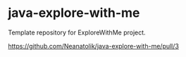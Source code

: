 # java-explore-with-me
Template repository for ExploreWithMe project.

https://github.com/Neanatolik/java-explore-with-me/pull/3
